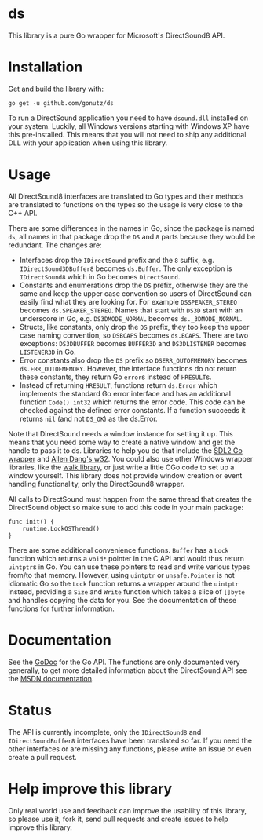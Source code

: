 # ds
This library is a pure Go wrapper for Microsoft's DirectSound8 API.

# Installation
Get and build the library with:

    go get -u github.com/gonutz/ds

To run a DirectSound application you need to have `dsound.dll` installed on your system. Luckily, all Windows versions starting with Windows XP have this pre-installed. This means that you will not need to ship any additional DLL with your application when using this library.

# Usage
All DirectSound8 interfaces are translated to Go types and their methods are translated to functions on the types so the usage is very close to the C++ API.

There are some differences in the names in Go, since the package is named `ds`, all names in that package drop the `DS` and `8` parts because they would be redundant. The changes are:

- Interfaces drop the `IDirectSound` prefix and the `8` suffix, e.g. `IDirectSound3DBuffer8` becomes `ds.Buffer`. The only exception is `IDirectSound8` which in Go becomes `DirectSound`.
- Constants and enumerations drop the `DS` prefix, otherwise they are the same and keep the upper case convention so users of DirectSound can easily find what they are looking for. For example `DSSPEAKER_STEREO` becomes `ds.SPEAKER_STEREO`. Names that start with `DS3D` start with an underscore in Go, e.g. `DS3DMODE_NORMAL` becomes `ds._3DMODE_NORMAL`.
- Structs, like constants, only drop the `DS` prefix, they too keep the upper case naming convention, so `DSBCAPS` becomes `ds.BCAPS`. There are two exceptions: `DS3DBUFFER` becomes `BUFFER3D` and `DS3DLISTENER` becomes `LISTENER3D` in Go.
- Error constants also drop the `DS` prefix so `DSERR_OUTOFMEMORY` becomes `ds.ERR_OUTOFMEMORY`. However, the interface functions do not return these constants, they return Go `error`s instead of `HRESULT`s.
- Instead of returning `HRESULT`, functions return `ds.Error` which implements the standard Go error interface and has an additional function `Code() int32` which returns the error code. This code can be checked against the defined error constants. If a function succeeds it returns `nil` (and not `DS_OK`) as the ds.Error.

Note that DirectSound needs a window instance for setting it up. This means that you need some way to create a native window and get the handle to pass it to ds. Libraries to help you do that include the [SDL2 Go wrapper](https://github.com/veandco/go-sdl2) and [Allen Dang's w32](https://github.com/AllenDang/w32). You could also use other Windows wrapper libraries, like the [walk library](https://github.com/lxn/walk), or just write a little CGo code to set up a window yourself. This library does not provide window creation or event handling functionality, only the DirectSound8 wrapper.

All calls to DirectSound must happen from the same thread that creates the DirectSound object so make sure to add this code in your main package:

    func init() {
	    runtime.LockOSThread()
	}

There are some additional convenience functions. `Buffer` has a `Lock` function which returns a `void*` pointer in the C API and would thus return `uintptr`s in Go. You can use these pointers to read and write various types from/to that memory. However, using `uintptr` or `unsafe.Pointer` is not idiomatic Go so the `Lock` function returns a wrapper around the `uintptr` instead, providing a `Size` and `Write` function which takes a slice of `[]byte` and handles copying the data for you. See the documentation of these functions for further information.

# Documentation
See the [GoDoc](https://godoc.org/github.com/gonutz/ds) for the Go API. The functions are only documented very generally, to get more detailed information about the DirectSound API see the [MSDN documentation](https://msdn.microsoft.com/en-us/library/windows/desktop/ee416975(v=vs.85).aspx).

# Status
The API is currently incomplete, only the `IDirectSound8` and `IDirectSoundBuffer8` interfaces have been translated so far. If you need the other interfaces or are missing any functions, please write an issue or even create a pull request.

# Help improve this library

Only real world use and feedback can improve the usability of this library, so please use it, fork it, send pull requests and create issues to help improve this library.
